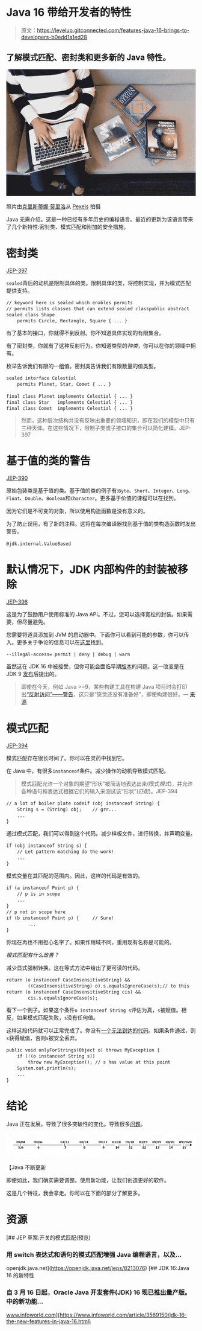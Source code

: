 # Java 16 带给开发者的特性

> 原文：<https://levelup.gitconnected.com/features-java-16-brings-to-developers-b0edd1a1ed28>

## 了解模式匹配、密封类和更多新的 Java 特性。

![](img/75c79a6116e8c24b7e5e0ba8da8499bb.png)

照片由[克里斯蒂娜·莫里洛](https://www.pexels.com/@divinetechygirl?utm_content=attributionCopyText&utm_medium=referral&utm_source=pexels)从 [Pexels](https://www.pexels.com/photo/person-using-macbook-pro-on-person-s-lap-1181298/?utm_content=attributionCopyText&utm_medium=referral&utm_source=pexels) 拍摄

Java 无需介绍。这是一种已经有多年历史的编程语言。最近的更新为该语言带来了几个新特性:密封类、模式匹配和附加的安全措施。

# 密封类

[JEP-397](https://openjdk.java.net/jeps/397)

`sealed`背后的动机是限制具体的类。限制具体的类，将控制实现，并为模式匹配提供支持。

```
// keyword here is sealed which enables permits 
// permits lists classes that can extend sealed classpublic abstract sealed class Shape
    permits Circle, Rectangle, Square { ... }
```

有了基本的接口，你就得不到反射。你不知道具体实现的有限集合。

有了密封类，你就有了这种反射行为。你知道类型的*种类*，你可以在你的领域中拥有。

枚举告诉我们有限的一组值。密封类告诉我们有限数量的值类型。

```
sealed interface Celestial 
    permits Planet, Star, Comet { ... }

final class Planet implements Celestial { ... }
final class Star   implements Celestial { ... }
final class Comet  implements Celestial { ... }
```

> 然而，这种层次结构并没有反映出重要的领域知识，即在我们的模型中只有三种天体。在这些情况下，限制子类或子接口的集合可以简化建模。JEP-397

# 基于值的类的警告

[JEP-390](https://openjdk.java.net/jeps/390)

原始包装类是基于值的类。基于值的类的例子有:`Byte`、`Short`、`Integer`、`Long`、`Float`、`Double`、`Boolean`和`Character`。更多基于价值的课程可以在找到。

因为它们是不可变的对象，所以使用构造函数是没有意义的。

为了防止误用，有了新的注释。这将在每次编译器找到基于值的类构造函数时发出警告。

`@jdk.internal.ValueBased`

# 默认情况下，JDK 内部构件的封装被移除

[JEP-396](https://openjdk.java.net/jeps/396)

这是为了鼓励用户使用标准的 Java API。不过，您可以选择宽松的封装。如果需要，但尽量避免。

您需要将道具添加到 JVM 的启动器中。下面你可以看到可能的参数，你可以传入。更多关于争论的信息可以在[这里](https://openjdk.java.net/jeps/396#Description)找到。

```
--illegal-access= permit | deny | debug | warn
```

虽然这在 JDK 16 中被接受，但你可能会面临早期[版本](https://stackoverflow.com/questions/53790182/get-the-current-value-of-illegal-access-setting-in-java)的问题。这一改变是在 JDK 9 [发布](https://jaxenter.com/jdk-9-replace-permit-illegal-access-134180.html)后提出的。

> 即使在今天，例如 Java >=9，某些构建工具在构建 Java 项目时会打印出[“反射访问”——警告](https://issues.apache.org/jira/browse/GROOVY-8339)，这只是“感觉还没有准备好”，即使构建很好。— [来源](https://www.marcobehler.com/guides/a-guide-to-java-versions-and-features)

# 模式匹配

[JEP-394](https://openjdk.java.net/jeps/394)

模式匹配存在很长时间了。你可以在灵药中找到它。

在 Java 中，有很多`instanceof`条件。减少操作的动机导致模式匹配。

> 模式匹配允许一个对象的期望“形状”被简洁地表达出来(模式*模式*)，并允许各种语句和表达式根据它们的输入来测试该“形状”(*匹配*)。JEP-394

```
// a lot of boiler plate codeif (obj instanceof String) {
    String s = (String) obj;    // grr...
    ...
}
```

通过模式匹配，我们可以得到这个代码。减少样板文件，进行转换，并声明变量。

```
if (obj instanceof String s) {
    // Let pattern matching do the work!
    ...
}
```

模式变量在其匹配的范围内。因此，这样的代码是有效的。

```
if (a instanceof Point p) {
    // p is in scope
    ...
}
// p not in scope here
if (b instanceof Point p) {     // Sure!
        ... 
}
```

你现在再也不用担心名字了。如果作用域不同，重用现有名称是可能的。

*模式匹配有什么改善？*

减少显式强制转换。这在等式方法中给出了更可读的代码。

```
return (o instanceof CaseInsensitiveString) &&
        ((CaseInsensitiveString) o).s.equalsIgnoreCase(s);// to this return (o instanceof CaseInsensitiveString cis) &&
        cis.s.equalsIgnoreCase(s);
```

看下一个例子。如果这个条件`o instanceof String s`评估为真，`s`被赋值。相反，如果模式匹配失败，`s`没有任何值。

这样这段代码就可以正常完成了。你没有[一个无法到达的代码](https://docs.oracle.com/javase/specs/jls/se15/html/jls-14.html#jls-14.22)。如果条件通过，则`s`获得赋值，否则`s`被安全丢弃。

```
public void onlyForStrings(Object o) throws MyException {
    if (!(o instanceof String s))
        throw new MyException(); // s has value at this point
    System.out.println(s);
    ...
}
```

# 结论

Java 正在发展。导致了很多突破性的变化。导致很多[问题](https://medium.com/dev-genius/8-problems-every-java-developer-knows-4f65339e0c00)。

![](img/b088e15c83759352c9f2a9c11b04168c.png)

【Java 不断更新

即便如此，我们确实需要调整。使用新功能，让我们创造更好的软件。

这是几个特征，我会拿走。你可以在下面的部分了解更多。

# 资源

 [## JEP 草案:开关的模式匹配(预览)

### 用 switch 表达式和语句的模式匹配增强 Java 编程语言，以及…

openjdk.java.net](https://openjdk.java.net/jeps/8213076) [](https://www.infoworld.com/article/3569150/jdk-16-the-new-features-in-java-16.html) [## JDK 16:Java 16 的新特性

### 自 3 月 16 日起，Oracle Java 开发套件(JDK) 16 现已推出量产版。中的新功能…

www.infoworld.com](https://www.infoworld.com/article/3569150/jdk-16-the-new-features-in-java-16.html)